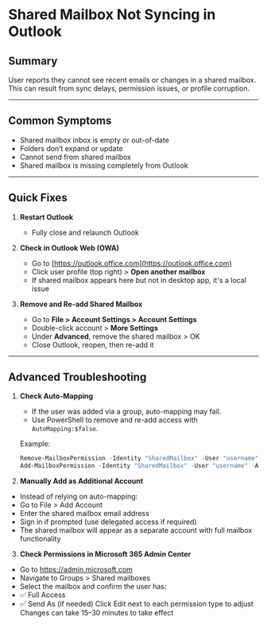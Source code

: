 # Shared Mailbox Not Syncing in Outlook

## Summary
User reports they cannot see recent emails or changes in a shared mailbox. This can result from sync delays, permission issues, or profile corruption.

---

## Common Symptoms
- Shared mailbox inbox is empty or out-of-date
- Folders don’t expand or update
- Cannot send from shared mailbox
- Shared mailbox is missing completely from Outlook

---

## Quick Fixes

1. **Restart Outlook**
   - Fully close and relaunch Outlook

2. **Check in Outlook Web (OWA)**
   - Go to [https://outlook.office.com](https://outlook.office.com)
   - Click user profile (top right) > **Open another mailbox**
   - If shared mailbox appears here but not in desktop app, it's a local issue

3. **Remove and Re-add Shared Mailbox**
   - Go to **File > Account Settings > Account Settings**
   - Double-click account > **More Settings**
   - Under **Advanced**, remove the shared mailbox > OK
   - Close Outlook, reopen, then re-add it

---

## Advanced Troubleshooting

1. **Check Auto-Mapping**
   - If the user was added via a group, auto-mapping may fail.
   - Use PowerShell to remove and re-add access with `AutoMapping:$false`.

   Example:
   ```powershell
   Remove-MailboxPermission -Identity "SharedMailbox" -User "username" -AccessRights FullAccess
   Add-MailboxPermission -Identity "SharedMailbox" -User "username" -AccessRights FullAccess -AutoMapping:$false
   ```

2. **Manually Add as Additional Account**
  - Instead of relying on auto-mapping:
  - Go to File > Add Account
  - Enter the shared mailbox email address
  - Sign in if prompted (use delegated access if required)
  - The shared mailbox will appear as a separate account with full mailbox functionality

3. **Check Permissions in Microsoft 365 Admin Center**
  - Go to https://admin.microsoft.com
  - Navigate to Groups > Shared mailboxes
  - Select the mailbox and confirm the user has:
  - ✅ Full Access
  - ✅ Send As (if needed)
Click Edit next to each permission type to adjust
Changes can take 15–30 minutes to take effect
